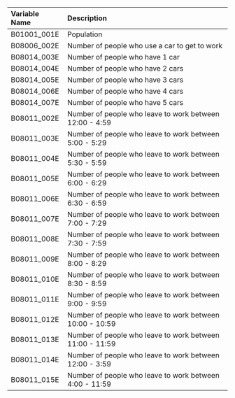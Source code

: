 | Variable Name | Description |
|:--------------|:------------|
| B01001_001E | Population |
| B08006_002E | Number of people who use a car to get to work |
| B08014_003E | Number of people who have 1 car |
| B08014_004E | Number of people who have 2 cars |
| B08014_005E | Number of people who have 3 cars |
| B08014_006E | Number of people who have 4 cars |
| B08014_007E | Number of people who have 5 cars |
| B08011_002E | Number of people who leave to work between 12:00 - 4:59 |
| B08011_003E | Number of people who leave to work between 5:00 - 5:29 |
| B08011_004E | Number of people who leave to work between 5:30 - 5:59 |
| B08011_005E | Number of people who leave to work between 6:00 - 6:29 |
| B08011_006E | Number of people who leave to work between 6:30 - 6:59 |
| B08011_007E | Number of people who leave to work between 7:00 - 7:29 |
| B08011_008E | Number of people who leave to work between 7:30 - 7:59 |
| B08011_009E | Number of people who leave to work between 8:00 - 8:29 |
| B08011_010E | Number of people who leave to work between 8:30 - 8:59 |
| B08011_011E | Number of people who leave to work between 9:00 - 9:59 |
| B08011_012E | Number of people who leave to work between 10:00 - 10:59 |
| B08011_013E | Number of people who leave to work between 11:00 - 11:59 |
| B08011_014E | Number of people who leave to work between 12:00 - 3:59 |
| B08011_015E | Number of people who leave to work between 4:00 - 11:59 |
